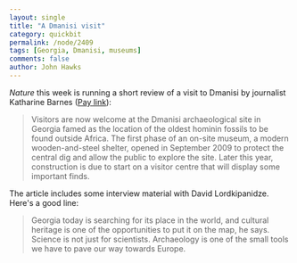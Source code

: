 ```yaml
---
layout: single 
title: "A Dmanisi visit" 
category: quickbit
permalink: /node/2409
tags: [Georgia, Dmanisi, museums] 
comments: false 
author: John Hawks 
---
```


<i>Nature</i> this week is running a short review of a visit to Dmanisi by journalist Katharine Barnes (<a href="http://dx.doi.org/10.1038/463162a">Pay link</a>):

<blockquote>Visitors are now welcome at the Dmanisi archaeological site in Georgia  famed as the location of the oldest hominin fossils to be found outside Africa. The first phase of an on-site museum, a modern wooden-and-steel shelter, opened in September 2009 to protect the central dig and allow the public to explore the site. Later this year, construction is due to start on a visitor centre that will display some important finds.</blockquote>

The article includes some interview material with David Lordkipanidze. Here's a good line: 

<blockquote> Georgia today is searching for its place in the world, and cultural heritage is one of the opportunities to put it on the map, he says. Science is not just for scientists. Archaeology is one of the small tools we have to pave our way towards Europe.</blockquote>

